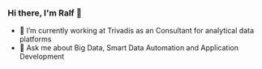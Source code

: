 ### Hi there, I'm Ralf 👋

- 🔭 I’m currently working at Trivadis as an Consultant for analytical data platforms
- 💬 Ask me about Big Data, Smart Data Automation and Application Development
